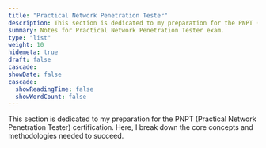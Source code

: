 ```yaml
---
title: "Practical Network Penetration Tester"
description: This section is dedicated to my preparation for the PNPT (Practical Network Penetration Tester) certification. Here, I break down the core concepts and methodologies needed to succeed.
summary: Notes for Practical Network Penetration Tester exam.
type: "list"
weight: 10
hidemeta: true
draft: false
cascade:
showDate: false
cascade:
  showReadingTime: false
  showWordCount: false
---
```


This section is dedicated to my preparation for the PNPT (Practical Network Penetration Tester) certification. Here, I break down the core concepts and methodologies needed to succeed.  
  
  